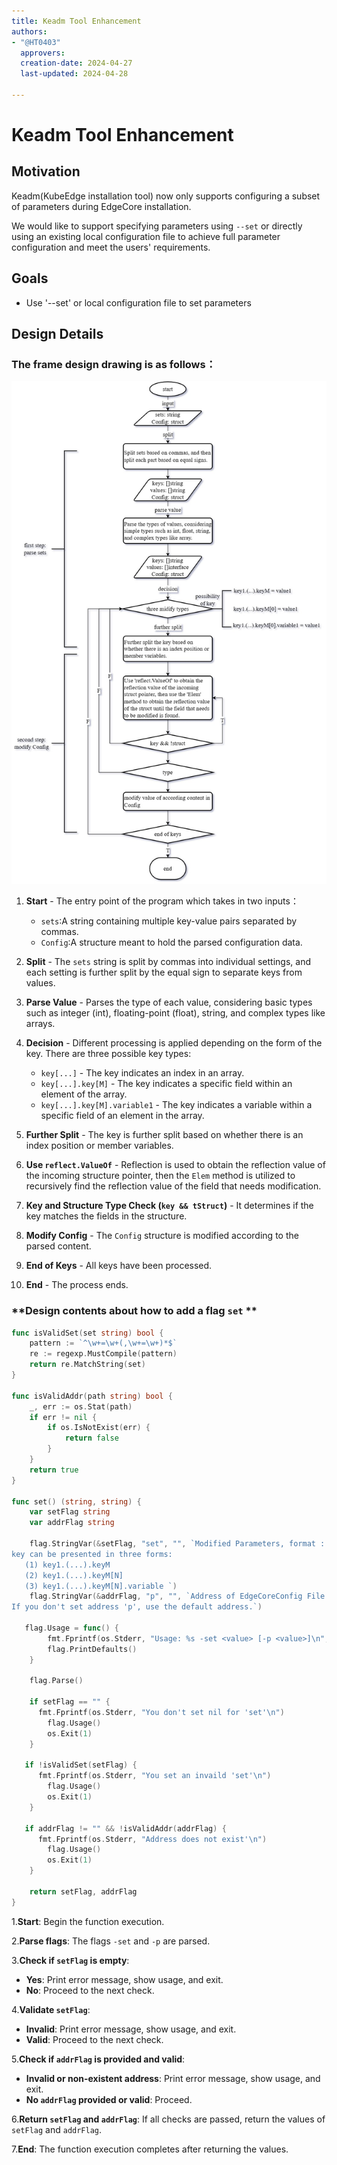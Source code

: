 ```yaml
---
title: Keadm Tool Enhancement
authors:
- "@HT0403"
  approvers:
  creation-date: 2024-04-27
  last-updated: 2024-04-28

---
```


# Keadm Tool Enhancement

## Motivation

Keadm(KubeEdge installation tool) now only supports configuring a subset of parameters during EdgeCore installation.

We would like to support specifying parameters using `--set` or directly using an existing local configuration file to achieve full parameter configuration and meet the users' requirements. 

## Goals

- Use '--set' or local configuration file to set parameters

## Design Details

### **The frame design drawing is as follows**：

![](../images/proposals/keadm%20tool%20enhancement.png)

1. **Start** - The entry point of the program which takes in two inputs：
   - `sets`:A string containing multiple key-value pairs separated by commas.
   - `Config`:A structure meant to hold the parsed configuration data.

2. **Split** - The `sets` string is split by commas into individual settings, and each setting is further split by the equal sign to separate keys from values.
3. **Parse Value** - Parses the type of each value, considering basic types such as integer (int), floating-point (float), string, and complex types like arrays.
4. **Decision** - Different processing is applied depending on the form of the key. There are three possible key types:
   - `key[...]` - The key indicates an index in an array.
   - `key[...].key[M]` - The key indicates a specific field within an element of the array.
   - `key[...].key[M].variable1` - The key indicates a variable within a specific field of an element in the array.
5. **Further Split** - The key is further split based on whether there is an index position or member variables.
6. **Use `reflect.ValueOf`** - Reflection is used to obtain the reflection value of the incoming structure pointer, then the `Elem` method is utilized to recursively find the reflection value of the field that needs modification.
7. **Key and Structure Type Check (`key && tStruct`)** - It determines if the key matches the fields in the structure.
8. **Modify Config** - The `Config` structure is modified according to the parsed content.
9. **End of Keys** - All keys have been processed.
10. **End** - The process ends.

 ###  **Design contents about how to add a flag `set` **

```go
func isValidSet(set string) bool {
    pattern := `^\w+=\w+(,\w+=\w+)*$`
    re := regexp.MustCompile(pattern)
    return re.MatchString(set)
}

func isValidAddr(path string) bool {
	_, err := os.Stat(path)
	if err != nil {
		if os.IsNotExist(err) {
			return false
		}
	}
	return true
}

func set() (string, string) {
	var setFlag string
	var addrFlag string

	flag.StringVar(&setFlag, "set", "", `Modified Parameters, format : key1=value1,key2=value2,...
key can be presented in three forms:
   (1) key1.(...).keyM
   (2) key1.(...).keyM[N]
   (3) key1.(...).keyM[N].variable `)
	flag.StringVar(&addrFlag, "p", "", `Address of EdgeCoreConfig File
If you don't set address 'p', use the default address.`)

   flag.Usage = func() {
		fmt.Fprintf(os.Stderr, "Usage: %s -set <value> [-p <value>]\n", os.Args[0])
		flag.PrintDefaults()
	}

	flag.Parse()

	if setFlag == "" {
      fmt.Fprintf(os.Stderr, "You don't set nil for 'set'\n")
		flag.Usage()
		os.Exit(1)
	}

   if !isValidSet(setFlag) {
      fmt.Fprintf(os.Stderr, "You set an invaild 'set'\n")
		flag.Usage()
		os.Exit(1)
	}

   if addrFlag != "" && !isValidAddr(addrFlag) {
      fmt.Fprintf(os.Stderr, "Address does not exist'\n")
		flag.Usage()
		os.Exit(1)
	}

	return setFlag, addrFlag
}
```



1.**Start**: Begin the function execution.

2.**Parse flags**: The flags `-set` and `-p` are parsed.

3.**Check if `setFlag` is empty**:

- **Yes**: Print error message, show usage, and exit.
- **No**: Proceed to the next check.

4.**Validate `setFlag`**:

- **Invalid**: Print error message, show usage, and exit.
- **Valid**: Proceed to the next check.

5.**Check if `addrFlag` is provided and valid**:

- **Invalid or non-existent address**: Print error message, show usage, and exit.
- **No `addrFlag` provided or valid**: Proceed.

6.**Return `setFlag` and `addrFlag`**: If all checks are passed, return the values of `setFlag` and `addrFlag`.

7.**End**: The function execution completes after returning the values.